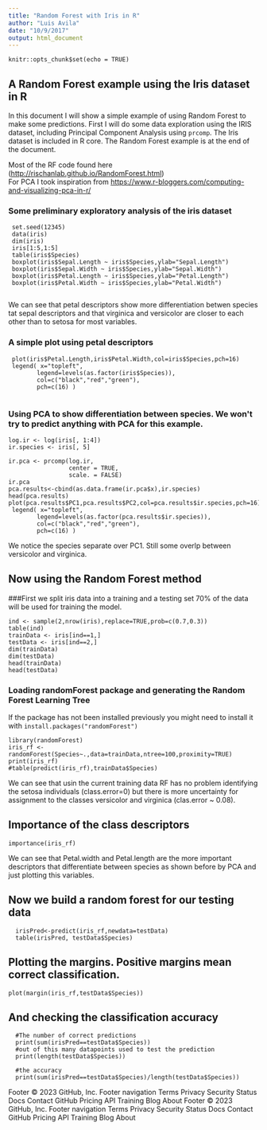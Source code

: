 ```yaml
---
title: "Random Forest with Iris in R"
author: "Luis Avila"
date: "10/9/2017"
output: html_document
---
```


```{r setup, include=FALSE}
knitr::opts_chunk$set(echo = TRUE)
```

## A Random Forest example using the Iris dataset in R

In this document I will show a simple example of using Random Forest to make some predictions.
First I will do some data exploration using the IRIS dataset, including Principal Component Analysis using `prcomp`.
The Iris dataset is included in R core.
The Random Forest example is at the end of the document.


Most of the RF code found here (http://rischanlab.github.io/RandomForest.html)  
For PCA I took inspiration from https://www.r-bloggers.com/computing-and-visualizing-pca-in-r/



### Some preliminary exploratory analysis of the iris dataset
```{r ggplot2}
 set.seed(12345)
 data(iris)
 dim(iris)
 iris[1:5,1:5]
 table(iris$Species)
 boxplot(iris$Sepal.Length ~ iris$Species,ylab="Sepal.Length")
 boxplot(iris$Sepal.Width ~ iris$Species,ylab="Sepal.Width")
 boxplot(iris$Petal.Length ~ iris$Species,ylab="Petal.Length")
 boxplot(iris$Petal.Width ~ iris$Species,ylab="Petal.Width")
 
```


We can see that petal descriptors show more differentiation betwen species tat sepal descriptors and that virginica and versicolor are closer to each other than to setosa for most variables.

### A simple plot using petal descriptors

```{r}
 plot(iris$Petal.Length,iris$Petal.Width,col=iris$Species,pch=16)
 legend( x="topleft", 
        legend=levels(as.factor(iris$Species)),
        col=c("black","red","green"), 
        pch=c(16) )
 
```

### Using PCA to show differentiation between species. We won't try to predict anything with PCA for this example.

```{r}
log.ir <- log(iris[, 1:4])
ir.species <- iris[, 5]
 
ir.pca <- prcomp(log.ir,
                 center = TRUE,
                 scale. = FALSE) 
ir.pca
pca.results<-cbind(as.data.frame(ir.pca$x),ir.species)
head(pca.results)
plot(pca.results$PC1,pca.results$PC2,col=pca.results$ir.species,pch=16)
 legend( x="topleft", 
        legend=levels(as.factor(pca.results$ir.species)),
        col=c("black","red","green"), 
        pch=c(16) )
```

We notice the species separate over PC1. Still some overlp between versicolor and virginica.

## Now using the Random Forest  method

###First we split iris data into a training and a testing set
70% of the data will be used for training the model.

```{r}
ind <- sample(2,nrow(iris),replace=TRUE,prob=c(0.7,0.3))
table(ind)
trainData <- iris[ind==1,]
testData <- iris[ind==2,]
dim(trainData)
dim(testData)
head(trainData)
head(testData)
```
### Loading randomForest package and generating the Random Forest Learning Tree
If the package has not been installed previously you might need to install it with `install.packages("randomForest")`
```{r, message=FALSE, warning=FALSE}
library(randomForest)
iris_rf <- randomForest(Species~.,data=trainData,ntree=100,proximity=TRUE)
print(iris_rf)
#table(predict(iris_rf),trainData$Species)
```

We can see that usin the current training data RF has no problem identifying the setosa individuals (class.error=0) but there is more uncertainty for assignment to the classes versicolor and virginica (clas.error ~ 0.08).

## Importance of the class descriptors
```{r}
importance(iris_rf)
```

We can see that Petal.width and Petal.length are the more important descriptors that differentiate between species as shown before by PCA and just plotting this variables.

## Now we build a random forest for our testing data
```{r}
  irisPred<-predict(iris_rf,newdata=testData)
  table(irisPred, testData$Species)
```
## Plotting the margins. Positive margins mean correct classification.

```{r}
plot(margin(iris_rf,testData$Species))
```

## And checking the classification accuracy
```{r}
  #The number of correct predictions
  print(sum(irisPred==testData$Species))
  #out of this many datapoints used to test the prediction
  print(length(testData$Species)) 
 
  #the accuracy
  print(sum(irisPred==testData$Species)/length(testData$Species))
```

Footer
© 2023 GitHub, Inc.
Footer navigation
Terms
Privacy
Security
Status
Docs
Contact GitHub
Pricing
API
Training
Blog
About
Footer
© 2023 GitHub, Inc.
Footer navigation
Terms
Privacy
Security
Status
Docs
Contact GitHub
Pricing
API
Training
Blog
About
